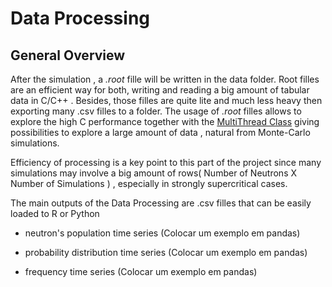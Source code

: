 # Data Processing

## General Overview

After the simulation , a *.root* fille will be written in the data folder. Root filles are an efficient way for both, writing and reading a big amount of tabular data in C/C++ . Besides, those filles are quite lite and much less heavy then exporting many .csv filles to a folder. The usage of *.root* filles allows to explore the high C performance together with the [MultiThread Class](https://root.cern.ch/doc/master/classTThread.html) giving possibilities to explore a large amount of data , natural from Monte-Carlo simulations. 

Efficiency of processing is a key point to this part of the project since many simulations may involve a big amount of rows( Number of Neutrons X Number of Simulations ) , especially in strongly supercritical cases.

The main outputs of the Data Processing are .csv filles that can be easily loaded to R or Python

* neutron's population time series
(Colocar um exemplo em pandas)

* probability distribution time series
(Colocar um exemplo em pandas)

* frequency time series 
(Colocar um exemplo em pandas)

